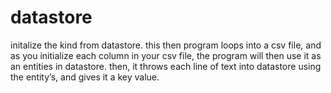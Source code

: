 # datastore
initalize the kind from datastore.
this then program loops into a csv file, and as you initialize each column in your csv file, the program will then use it as an entities in datastore. then, it throws each line of text into datastore using the entity’s, and gives it a key value.
